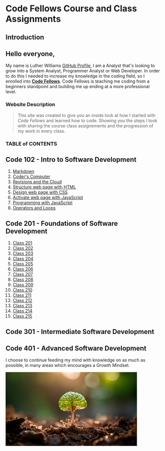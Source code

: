 # Code Fellows Course and Class Assignments

## **Introduction**

## Hello everyone,

 My name is Luther Williams [GitHub Profile](https://github.com/Williamsluther3), I am a Analyst that's looking to grow into a System Analyst, Programmer Analyst or Web Developer. In order to do this I needed to increase my knowledge in the coding field, so I enrolled into **[Code Fellows](https://www.codefellows.org/)**. Code Fellows is teaching me coding from a beginners standpoint and building me up ending at a more professional level. 

### **Website Description**

> This site was created to give you an inside look at how I started with *Code Fellows* and learned how to code. Showing you the steps I took with sharing the course class assignements and the progression of my work in every class. 

### **TABLE of CONTENTS**

## **Code 102 - Intro to Software Development**

1. [Markdown](https://williamsluther3.github.io/Code-102/Markdown)
1. [Coder's Computer](https://williamsluther3.github.io/Code-102/Coder's-Computer)
1. [Revisions and the Cloud](https://williamsluther3.github.io/Code-102/Revisions-and-the-Cloud)
1. [Structure web page with HTML](https://williamsluther3.github.io/Code-102/Structure-webpage-with-HTML)
1. [Design web page with CSS](https://williamsluther3.github.io/Code-102/Design-webpage-with-CSS)
1. [Activate web page with JavaScript](Activate-webpage-with-JavaScript)
1. [Programming with JavaScript](https://williamsluther3.github.io/Code-102/Programming-with-JavaScript)
1. [Operators and Loops](https://williamsluther3.github.io/Code-102/Operators-and-Loops)

## **Code 201 - Foundations of Software Development**

1. [Class 201](https://williamsluther3.github.io/Code-201/Class-01)
1. [Class 202](https://williamsluther3.github.io/Code-201/Class-02)
1. [Class 203](https://williamsluther3.github.io/Code-201/Class-03)
1. [Class 204](https://williamsluther3.github.io/Code-201/Class-04)
1. [Class 205](https://williamsluther3.github.io/Code-201/Class-05)
1. [Class 206](https://williamsluther3.github.io/Code-201/Class-06)
1. [Class 207](https://williamsluther3.github.io/Code-201/Class-07)
1. [Class 208](https://williamsluther3.github.io/Code-201/Class-08)
1. [Class 209](https://williamsluther3.github.io/Code-201/Class-09)
1. [Class 210](https://williamsluther3.github.io/Code-201/Class-10)
1. [Class 211](https://williamsluther3.github.io/Code-201/Class-11)
1. [Class 212](https://williamsluther3.github.io/Code-201/Class-12)
1. [Class 213](https://williamsluther3.github.io/Code-201/Class-13)
1. [Class 214](https://williamsluther3.github.io/Code-201/Class-14)
1. [Class 215](https://williamsluther3.github.io/Code-201/Class-15)

## **Code 301 - Intermediate Software Development**

## **Code 401 - Advanced Software Development**

I choose to continue feeding my mind with knowledge on as much as possible, in many areas which encourages a Growth Mindset.
  
  ![Growth Mindset](mindgrowth.jpg)
